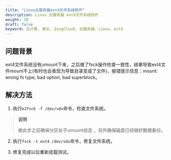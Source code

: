 ```yaml
---
title: "Linux云服务器ext4文件系统损坏"
description: Linux 云服务器 ext4文件系统损坏
weight: 20
draft: false
keyword: 云计算, 青云, QingCloud, 云服务器，Linux，ext4
---
```


## 问题背景

ext4文件系统没有umount下来，之后做了fsck操作检查一致性，结果导致ext4文件mount不上(有时也会表现为导致目录变成了文件)，报错提示信息：mount: wrong fs type, bad option, bad superblock。

## 解决方法

1. 执行`e2fsck -f /dev/vdx`命令，检查文件系统。

> **说明**
>
> 做此步之前确保分区处于umount状态 ，另外确保磁盘已经做好数据备份。

2. 执行`fsck -t ext4 /dev/vdx`命令，修复文件系统。

3. 修复完成以后重新挂载测试。



